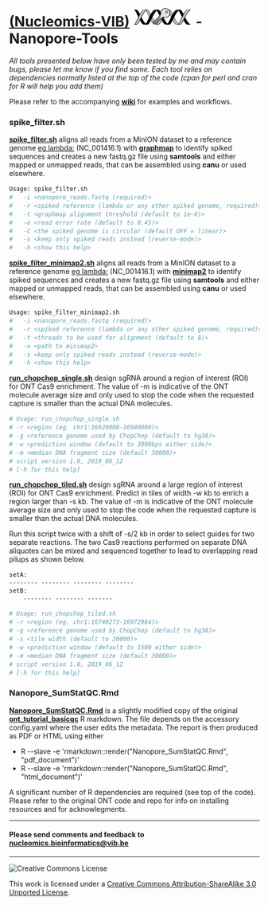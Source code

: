 [(Nucleomics-VIB)](https://github.com/Nucleomics-VIB)
![ngs-tools](ngstools.png) - Nanopore-Tools
==========

*All tools presented below have only been tested by me and may contain bugs, please let me know if you find some. Each tool relies on dependencies normally listed at the top of the code (cpan for perl and cran for R will help you add them)*

Please refer to the accompanying **[wiki](https://github.com/Nucleomics-VIB/nanopore-tools/wiki)** for examples and workflows.

### **spike_filter.sh**

**[spike_filter.sh](spike_filter.sh)** aligns all reads from a MinION dataset to a reference genome [eg lambda:](https://www.ncbi.nlm.nih.gov/nuccore/NC_001416.1?report=fasta) (NC_001416.1) with **[graphmap](https://github.com/isovic/graphmap)** to identify spiked sequences and creates a new fastq.gz file using **samtools** and either mapped or unmapped reads, that can be assembled using **canu** or used elsewhere.

```bash
Usage: spike_filter.sh 
#   -i <nanopore_reads.fastq (required)>
#   -r <spiked reference (lambda or any other spiked genome, required)>
#   -t <graphmap alignment threshold (default to 1e-0)>
#   -e <read error rate (default to 0.45)>
#   -C <the spiked genome is circular (default OFF = linear)>
#   -s <keep only spiked reads instead (reverse-mode)>
#   -h <show this help>
```
**[spike_filter_minimap2.sh](spike_filter_minimap2.sh)** aligns all reads from a MinION dataset to a reference genome [eg lambda:](https://www.ncbi.nlm.nih.gov/nuccore/NC_001416.1?report=fasta) (NC_001416.1) with **[minimap2](https://github.com/lh3/minimap2)** to identify spiked sequences and creates a new fastq.gz file using **samtools** and either mapped or unmapped reads, that can be assembled using **canu** or used elsewhere.

```bash
Usage: spike_filter_minimap2.sh
#   -i <nanopore_reads.fastq (required)>
#   -r <spiked reference (lambda or any other spiked genome, required)>
#   -t <threads to be used for alignment (default to 8)>
#   -x <path to minimap2>
#   -s <keep only spiked reads instead (reverse-mode)>
#   -h <show this help>
```

**[run_chopchop_single.sh](run_chopchop_single.sh)** design sgRNA around a region of interest (ROI) for ONT Cas9 enrichment. The value of -m is indicative of the ONT molecule average size and only used to stop the code when the requested capture is smaller than the actual DNA molecules.

```bash
# Usage: run_chopchop_single.sh
# -r <region (eg. chr1:16920000-16940000)>
# -g <reference genome used by ChopChop (default to hg38)>
# -w <prediction window (default to 3000bps either side)>
# -m <median DNA fragment size (default 30000)>
# script version 1.0, 2019_06_12
# [-h for this help]
```

**[run_chopchop_tiled.sh](run_chopchop_tiled.sh)** design sgRNA around a large region of interest (ROI) for ONT Cas9 enrichment. Predict in tiles of width -w kb to enrich a region larger than -s kb. The value of -m is indicative of the ONT molecule average size and only used to stop the code when the requested capture is smaller than the actual DNA molecules.

Run this script twice with a shift of -s/2 kb in order to select guides for two separate reactions. The two Cas9 reactions performed on separate DNA aliquotes can be mixed and sequenced together to lead to overlapping read pilups as shown below.

```
setA:
-------- -------- -------- --------
setB:
    -------- -------- -------
```

```bash
# Usage: run_chopchop_tiled.sh
# -r <region (eg. chr1:16740273-16972964)>
# -g <reference genome used by ChopChop (default to hg38)>
# -s <tile width (default to 20000)>
# -w <prediction window (default to 1500 either side)>
# -m <median DNA fragment size (default 30000)>
# script version 1.0, 2019_06_12
# [-h for this help]
```

### **Nanopore_SumStatQC.Rmd**

**[Nanopore_SumStatQC.Rmd](Nanopore_SumStatQC/Nanopore_SumStatQC.Rmd)** is a slightly modified copy of the original **[ont_tutorial_basicqc](https://github.com/nanoporetech/ont_tutorial_basicqc)** R markdown. The file depends on the accessory config.yaml where the user edits the metadata. The report is then produced as PDF or HTML using either

* R --slave -e 'rmarkdown::render("Nanopore_SumStatQC.Rmd", "pdf_document")'
* R --slave -e 'rmarkdown::render("Nanopore_SumStatQC.Rmd", "html_document")'

A significant number of R dependencies are required (see top of the code). Please refer to the original ONT code and repo for info on installing resources and for acknowlegments.

<hr>

<h4>Please send comments and feedback to <a href="mailto:nucleomics.bioinformatics@vib.be">nucleomics.bioinformatics@vib.be</a></h4>

<hr>

![Creative Commons License](http://i.creativecommons.org/l/by-sa/3.0/88x31.png?raw=true)

This work is licensed under a [Creative Commons Attribution-ShareAlike 3.0 Unported License](http://creativecommons.org/licenses/by-sa/3.0/).
